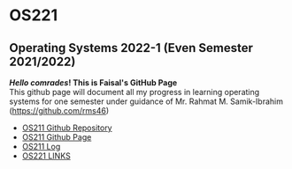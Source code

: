 # OS221
## Operating Systems 2022-1 (Even Semester 2021/2022)

**_Hello comrades_! This is Faisal's GitHub Page**\
This github page will document all my progress in learning operating systems for one semester under guidance of Mr. Rahmat M. Samik-Ibrahim (<a href="https://github.com/rms46">https://github.com/rms46</a>)

* [OS211 Github Repository](https://github.com/faisaladisoe/os221/)
* [OS211 Github Page](https://faisaladisoe.github.io/os221/)
* [OS211 Log](https://faisaladisoe.github.io/os221/TXT/mylog.txt)
* [OS221 LINKS](https://faisaladisoe.github.io/os221/LINKS/)
